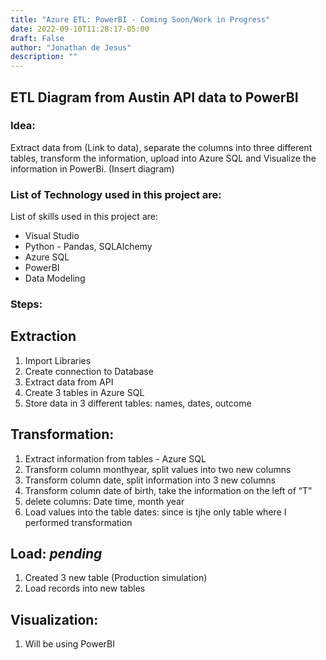 ```yaml
---
title: "Azure ETL: PowerBI - Coming Soon/Work in Progress"
date: 2022-09-10T11:28:17-05:00
draft: False
author: "Jonathan de Jesus"
description: ""
---
```


## ETL Diagram from Austin API data to PowerBI
### Idea:
Extract data from (Link to data), separate the columns into three different tables, transform the information, upload into Azure SQL and Visualize the information in PowerBi.
(Insert diagram)

### List of Technology used in this project are:
List of skills used in this project are:

- Visual Studio
- Python - Pandas, SQLAlchemy
- Azure SQL
- PowerBI
- Data Modeling

### Steps:

## Extraction

1. Import Libraries
2. Create connection to Database
3. Extract data from API 
4. Create 3 tables in Azure SQL
5. Store data in 3 different tables: names, dates, outcome

## Transformation:

1. Extract information from tables - Azure SQL
2. Transform column monthyear, split values into two new columns
3. Transform column date, split information into 3 new columns
4. Transform column date of birth, take the information on the left of “T”
5. delete columns: Date time, month year
6. Load values into the table dates: since is tjhe only table where I performed transformation

## Load: *pending*

1. Created 3 new table (Production simulation)
2. Load records into new tables

## Visualization: 

1. Will be using PowerBI